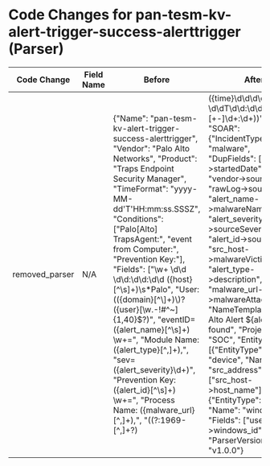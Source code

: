 # Code Changes for pan-tesm-kv-alert-trigger-success-alerttrigger (Parser)

| Code Change | Field Name | Before | After |
|-------------|------------|--------|-------|
| removed_parser | N/A | {"Name": "pan-tesm-kv-alert-trigger-success-alerttrigger", "Vendor": "Palo Alto Networks", "Product": "Traps Endpoint Security Manager", "TimeFormat": "yyyy-MM-dd'T'HH:mm:ss.SSSZ", "Conditions": ["Palo[Alto] TrapsAgent:", "event from Computer:", "Prevention Key:"], "Fields": ["\w+ \d\d \d\d:\d\d:\d\d ({host}[^\s]+)\s*Palo", "User: (({domain}[^\\]+)\\)?({user}[\w\.\-\!\#\^\~]{1,40}\$?)", "eventID=({alert_name}[^\s]+) \w+=", "Module Name: ({alert_type}[^,]+),", "sev=({alert_severity}\d+)", "Prevention Key: ({alert_id}[^\s]+) \w+=", "Process Name: ({malware_url}[^,]+),", "((?:1969-[^,]+?)|({time}\d\d\d\d-\d\d-\d\dT\d\d:\d\d:\d\d\.\d+[\+-]\d+:\d+))"], "SOAR": {"IncidentType": "malware", "DupFields": ["time->startedDate", "vendor->source", "rawLog->sourceInfo", "alert_name->malwareName", "alert_severity->sourceSeverity", "alert_id->sourceId", "src_host->malwareVictimHost", "alert_type->description", "malware_url->malwareAttackerUrl"], "NameTemplate": "Palo Alto Alert ${alert_name} found", "ProjectName": "SOC", "EntityFields": [{"EntityType": "device", "Name": "src_address", "Fields": ["src_host->host_name"]}, {"EntityType": "user", "Name": "windows_id", "Fields": ["user->windows_id"]}]}, "ParserVersion": "v1.0.0"} | N/A |